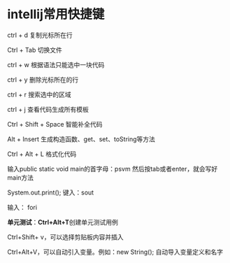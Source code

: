 # intellij常用快捷键

ctrl + d 复制光标所在行

Ctrl + Tab 切换文件

ctrl + w 根据语法只能选中一块代码

ctrl + y 删除光标所在的行

ctrl + r 搜索选中的区域

ctrl + j 查看代码生成所有模板

Ctrl + Shift + Space 智能补全代码

Alt + Insert 生成构造函数、get、set、toString等方法

Ctrl + Alt + L 格式化代码

输入public static void main的首字母：psvm  然后按tab或者enter，就会写好main方法   

System.out.print(); 键入：sout

输入： fori

**单元测试**：**Ctrl+Alt+T**创建单元测试用例

Ctrl+Shift+ v，可以选择剪贴板内容并插入

Ctrl+Alt+V，可以自动引入变量。例如：new String(); 自动导入变量定义和名字
